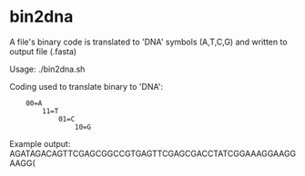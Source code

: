 # bin2dna
 A file's binary code is translated to 'DNA' symbols (A,T,C,G) and written to output file (.fasta)

Usage:
./bin2dna.sh <filename>

Coding used to translate binary to 'DNA':

        00=A
            11=T
                01=C
                    10=G

Example output:
AGATAGACAGTTCGAGCGGCCGTGAGTTCGAGCGACCTATCGGAAAGGAAGGAAGG(
